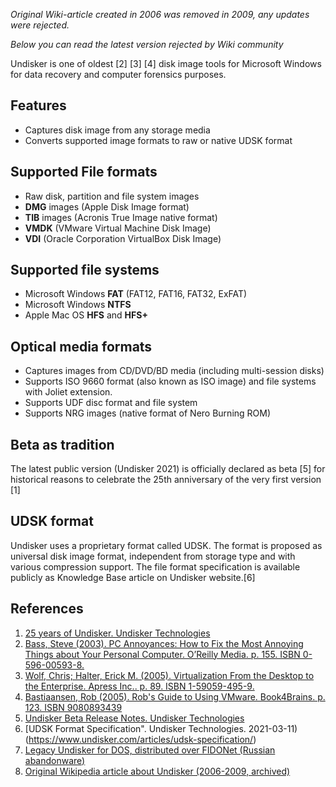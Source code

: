 *Original Wiki-article created in 2006 was removed in 2009, any updates were rejected.*

*Below you can read the latest version rejected by Wiki community*

Undisker is one of oldest [2] [3] [4] disk image tools for Microsoft Windows for data recovery and computer forensics purposes.

## Features
- Captures disk image from any storage media
- Converts supported image formats to raw or native UDSK format

## Supported File formats
- Raw disk, partition and file system images
- **DMG** images (Apple Disk Image format)
- **TIB** images (Acronis True Image native format)
- **VMDK** (VMware Virtual Machine Disk Image)
- **VDI** (Oracle Corporation VirtualBox Disk Image)

## Supported file systems
- Microsoft Windows **FAT** (FAT12, FAT16, FAT32, ExFAT)
- Microsoft Windows **NTFS**
- Apple Mac OS **HFS** and **HFS+**

## Optical media formats
- Captures images from CD/DVD/BD media (including multi-session disks)
- Supports ISO 9660 format (also known as ISO image) and file systems with Joliet extension.
- Supports UDF disc format and file system
- Supports NRG images (native format of Nero Burning ROM)

## Beta as tradition
The latest public version (Undisker 2021) is officially declared as beta [5] for historical reasons to celebrate the 25th anniversary of the very first version [1]

## UDSK format
Undisker uses a proprietary format called UDSK. The format is proposed as universal disk image format, independent from storage type and with various compression support. The file format specification is available publicly as Knowledge Base article on Undisker website.[6]

## References
1. [25 years of Undisker. Undisker Technologies](https://www.undisker.com/25-years-of-undisker/) 
2. [Bass, Steve (2003). PC Annoyances: How to Fix the Most Annoying Things about Your Personal Computer. O’Reilly Media. p. 155. ISBN 0-596-00593-8.](https://books.google.de/books?id=6f-9thpH_PcC&pg=PA155&dq=PC+Annoyances+undisker&hl=ru&sa=X&ved=2ahUKEwj0pKLkv6_vAhXM0qQKHRoLBfUQ6AEwAHoECAAQAg#v=onepage&q=PC%20Annoyances%20undisker&f=false)
3. [Wolf, Chris; Halter, Erick M. (2005). Virtualization From the Desktop to the Enterprise. Apress Inc.. p. 89. ISBN 1-59059-495-9.](https://link.springer.com/content/pdf/10.1007%2F978-1-4302-0027-7.pdf) 
4. [Bastiaansen, Rob (2005). Rob's Guide to Using VMware. Book4Brains. p. 123. ISBN 9080893439](https://books.google.de/books?id=PycbbbfIRdcC&pg=PA123&dq=undisker&hl=ru&sa=X&ved=2ahUKEwivxYTa7rHvAhUI-qQKHesdACoQ6AEwAXoECAIQAg#v=onepage&q=undisker&f=false) 
5. [Undisker Beta Release Notes. Undisker Technologies](https://www.undisker.com/beta)
6. [UDSK Format Specification". Undisker Technologies. 2021-03-11)(https://www.undisker.com/articles/udsk-specification/)
7. [Legacy Undisker for DOS, distributed over FIDONet (Russian abandonware)](http://old-dos.ru/index.php?page=files&mode=files&do=show&id=4559)
8. [Original Wikipedia article about Undisker (2006-2009, archived)](https://web.archive.org/web/20080527094139/https://en.wikipedia.org/wiki/undisker)
